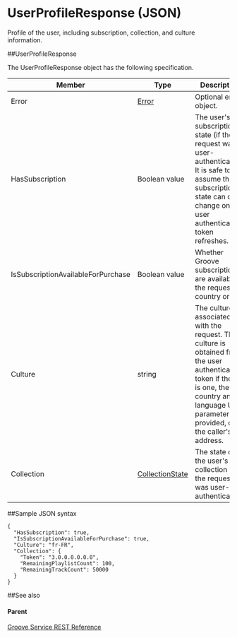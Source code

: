 # UserProfileResponse (JSON) 

Profile of the user, including subscription, collection, and culture information. 

##UserProfileResponse

The UserProfileResponse object has the following specification.

| **Member**                         | **Type**                                                             | **Description**                                                                                                                                                                                       |
|------------------------------------|----------------------------------------------------------------------|-------------------------------------------------------------------------------------------------------------------------------------------------------------------------------------------------------|
| Error                              | [Error](../Endpointdocumentation/JSON_Error.htm)                     | Optional error object.                                                                                                                                                                                |
| HasSubscription                    | Boolean value                                                        | The user's subscription state (if the request was user-authenticated). It is safe to assume that subscription state can only change on user authentication token refreshes.                           |
| IsSubscriptionAvailableForPurchase | Boolean value                                                        | Whether Groove subscriptions are available in the request's country or not.                                                                                                                           |
| Culture                            | string                                                               | The culture associated with the request. The culture is obtained from the user authentication token if there is one, the country and language URL parameters if provided, or the caller's IP address. |
| Collection                         | [CollectionState](../Endpointdocumentation/JSON_CollectionState.htm) | The state of the user's collection (if the request was user-authenticated).                                                                                                                           |

##Sample JSON syntax
```
{
  "HasSubscription": true,
  "IsSubscriptionAvailableForPurchase": true,
  "Culture": "fr-FR",
  "Collection": {
    "Token": "3.0.0.0.0.0.0",
    "RemainingPlaylistCount": 100,
    "RemainingTrackCount": 50000
  }
}
```
##See also


#### Parent
[Groove Service REST Reference](Groove%20Service%20REST$20Reference.md)
